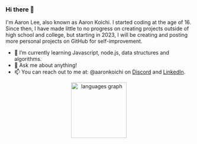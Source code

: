 ### Hi there 👋

<!--
**aaronkoichi/aaronkoichi** is a ✨ _special_ ✨ repository because its `README.md` (this file) appears on your GitHub profile.
-->


I'm Aaron Lee, also known as Aaron Koichi. I started coding at the age of 16. Since then, I have made little to no progress on creating projects outside of 
high school and college, but starting in 2023, I will be creating and posting more personal projects on GitHub for self-improvement.



- 🌱 I’m currently learning Javascript, node.js, data structures and algorithms.
- 💬 Ask me about anything!
- 📫 You can reach out to me at: @aaronkoichi on [Discord](https://discord.com/) and [LinkedIn](https://www.linkedin.com/in/zhe-tse-lee/).

<div align="center">
  <img src="https://github-readme-stats.vercel.app/api/top-langs?username=aaronkoichi&locale=en&hide_title=false&layout=compact&card_width=320&langs_count=5&theme=dracula&hide_border=false&order=2" height="150" alt="languages graph"  />
</div>

###
